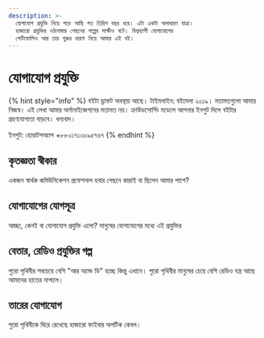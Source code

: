 ```yaml
---
description: >-
  যোগাযোগ প্রযুক্তি নিয়ে পড়ে আছি গত তিরিশ বছর ধরে। এটা একটা অসাধারণ যাত্রা।
  হাজারো প্রযুক্তির ওঠানামার পেছনের গল্পের সাক্ষীও বটে। বিশ্বব্যাপী যোগাযোগের
  পোর্টফোলিও আর তার শুরুর ধারণা নিয়ে আমার এই বই।
---
```


# যোগাযোগ প্রযুক্তি

{% hint style="info" %}
বইটা ড্রাফট অবস্থায় আছে। টাইমলাইন: বইমেলা ২০১৯। মতামতগুলো আমার নিজস্ব। এই লেখা আমার অর্গানাইজেশনের মতামত নয়। ক্রাউডসোর্সিং মডেলে আপনার ইনপুট দিলে বইটার গ্রহণযোগ্যতা বাড়বে। ধন্যবাদ। 

ইনপুট: হোয়াটসঅ্যাপ +৮৮০১৭১৩০৯৫৭৬৭ 
{% endhint %}

## কৃতজ্ঞতা স্বীকার

একজন স্বার্থক কমিউনিকেশন প্রফেশনাল হবার পেছনে কারাই বা ছিলেন আমার পাশে?

## যোগাযোগের যোগসূত্র

আচ্ছা, কেনই বা যোগাযোগ প্রযুক্তি এলো? মানুষের যোগাযোগের মধ্যে এই প্রযুক্তির 

##  বেতার, রেডিও প্রযুক্তির গল্প

পুরো পৃথিবীর সবচেয়ে বেশি "আর অ্যান্ড ডি" হচ্ছে কিন্তু এখানে। পুরো পৃথিবীর মানুষের চেয়ে বেশি রেডিও যন্ত্র আছে আমাদের হাতের নাগালে। 

## তারের যোগাযোগ 

পুরো পৃথিবীকে ঘিরে রেখেছে হাজারো ফাইবার অপটিক কেবল। 



